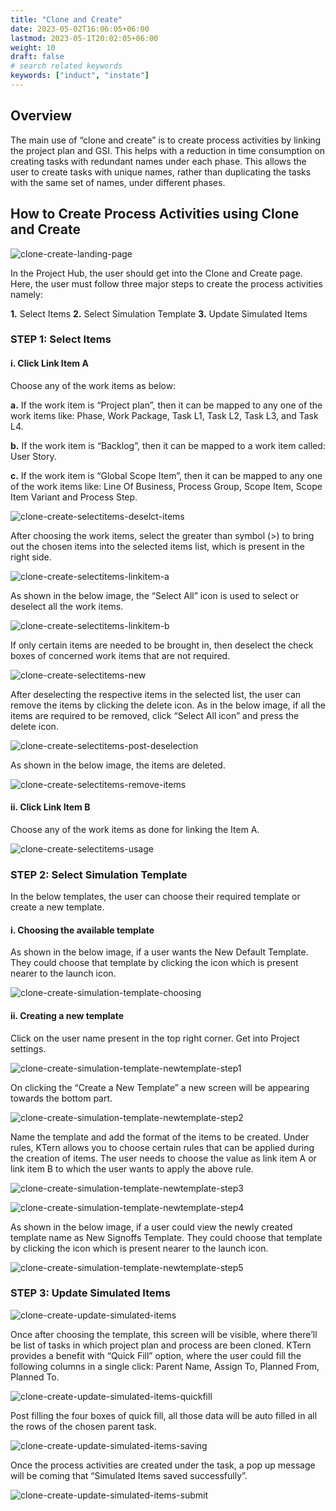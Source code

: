 ```yaml
---
title: "Clone and Create"
date: 2023-05-02T16:06:05+06:00
lastmod: 2023-05-1T20:02:05+06:00
weight: 10
draft: false
# search related keywords
keywords: ["induct", "instate"]
---
```


## Overview

The main use of “clone and create” is to create process activities by linking the project plan and GSI. This helps with a reduction in time consumption on creating tasks with redundant names under each phase. This allows the user to create tasks with unique names, rather than duplicating the tasks with the same set of names, under different phases.

## How to Create Process Activities using Clone and Create

![clone-create-landing-page](https://storage.googleapis.com/ktern-public-files/product-documentation/Clone%20and%20Create/clone-create-landing-page.png)

In the Project Hub, the user should get into the Clone and Create page. Here, the user must follow three major steps to create the process activities namely:

   **1.**	Select Items
   **2.**	Select Simulation Template
   **3.**	Update Simulated Items

### STEP 1: Select Items

#### i. Click Link Item A
   
Choose any of the work items as below:

   **a.**	If the work item is “Project plan”, then it can be mapped to any one of the work items like: Phase, Work Package, Task L1, Task L2, Task L3, and Task L4.

   **b.**	If the work item is “Backlog”, then it can be mapped to a work item called: User Story.

   **c.**	If the work item is “Global Scope Item”, then it can be mapped to any one of the work items like: Line Of Business, Process Group, Scope Item, Scope Item Variant and Process Step.

![clone-create-selectitems-deselct-items](https://storage.googleapis.com/ktern-public-files/product-documentation/Clone%20and%20Create/clone-create-selectitems-deselct-items.png)    
         
After choosing the work items, select the greater than symbol (>) to bring out the chosen items into the selected items list, which is present in the right side.

![clone-create-selectitems-linkitem-a](https://storage.googleapis.com/ktern-public-files/product-documentation/Clone%20and%20Create/clone-create-selectitems-linkitem-a.png)

As shown in the below image, the “Select All” icon is used to select or deselect all the work items.

![clone-create-selectitems-linkitem-b](https://storage.googleapis.com/ktern-public-files/product-documentation/Clone%20and%20Create/clone-create-selectitems-linkitem-b.png)

If only certain items are needed to be brought in, then deselect the check boxes of concerned work items that are not required. 

![clone-create-selectitems-new](https://storage.googleapis.com/ktern-public-files/product-documentation/Clone%20and%20Create/clone-create-selectitems-new.png)

After deselecting the respective items in the selected list, the user can remove the items by clicking the delete icon. As in the below image, if all the items are required to be removed,  click “Select All icon” and press the delete icon.

![clone-create-selectitems-post-deselection](https://storage.googleapis.com/ktern-public-files/product-documentation/Clone%20and%20Create/clone-create-selectitems-deselection.png)

As shown in the below image, the items are deleted.

![clone-create-selectitems-remove-items](https://storage.googleapis.com/ktern-public-files/product-documentation/Clone%20and%20Create/clone-create-selectitems-remove-items.png)

#### ii. Click Link Item B
   
Choose any of the work items as done for linking the Item A.

![clone-create-selectitems-usage](https://storage.googleapis.com/ktern-public-files/product-documentation/Clone%20and%20Create/clone-create-selectitems-usage.png)

### STEP 2: Select Simulation Template

In the below templates, the user can choose their required template or create a new template. 

#### i. Choosing the available template

As shown in the below image, if a user wants the New Default Template. They could choose that template by clicking the icon which is present nearer to the launch icon.

![clone-create-simulation-template-choosing](https://storage.googleapis.com/ktern-public-files/product-documentation/Clone%20and%20Create/clone-create-simulation-template-choosing.png)

#### ii. Creating a new template

Click on the user name present in the top right corner. Get into Project settings.

![clone-create-simulation-template-newtemplate-step1](https://storage.googleapis.com/ktern-public-files/product-documentation/Clone%20and%20Create/clone-create-simulation-template-newtemplate-step1.png)

On clicking the “Create a New Template” a new screen will be appearing towards the bottom part.

![clone-create-simulation-template-newtemplate-step2](https://storage.googleapis.com/ktern-public-files/product-documentation/Clone%20and%20Create/clone-create-simulation-template-newtemplate-step2.png)

Name the template and add the format of the items to be created. Under rules, KTern allows you to choose certain rules that can be applied during the creation of items. The user needs to choose the value as link item A or link item B to which the user wants to apply the above rule.

![clone-create-simulation-template-newtemplate-step3](https://storage.googleapis.com/ktern-public-files/product-documentation/Clone%20and%20Create/clone-create-simulation-template-newtemplate-step3.png)

![clone-create-simulation-template-newtemplate-step4](https://storage.googleapis.com/ktern-public-files/product-documentation/Clone%20and%20Create/clone-create-simulation-template-newtemplate-step4.png)

As shown in the below image, if a user could view the newly created template name as New Signoffs Template. They could choose that template by clicking the icon which is present nearer to the launch icon.

![clone-create-simulation-template-newtemplate-step5](https://storage.googleapis.com/ktern-public-files/product-documentation/Clone%20and%20Create/clone-create-simulation-template-newtemplate-step5.png)

### STEP 3: Update Simulated Items

![clone-create-update-simulated-items](https://storage.googleapis.com/ktern-public-files/product-documentation/Clone%20and%20Create/clone-create-update%20simulated%20items.png)

Once after choosing the template, this screen will be visible, where there’ll be list of tasks in which project plan and process are been cloned. KTern provides a benefit with “Quick Fill” option, where the user could fill the following columns in a single click: Parent Name, Assign To, Planned From, Planned To.

![clone-create-update-simulated-items-quickfill](https://storage.googleapis.com/ktern-public-files/product-documentation/Clone%20and%20Create/clone-create-update%20simulated%20items-quickfill.png)

Post filling the four boxes of quick fill, all those data will be auto filled in all the rows of the chosen parent task. 

![clone-create-update-simulated-items-saving](https://storage.googleapis.com/ktern-public-files/product-documentation/Clone%20and%20Create/clone-create-update%20simulated%20items-saving.png)

Once the process activities are created under the task, a pop up message will be coming that “Simulated Items saved successfully”. 

![clone-create-update-simulated-items-submit](https://storage.googleapis.com/ktern-public-files/product-documentation/Clone%20and%20Create/clone-create-update%20simulated%20items-submit.png)
